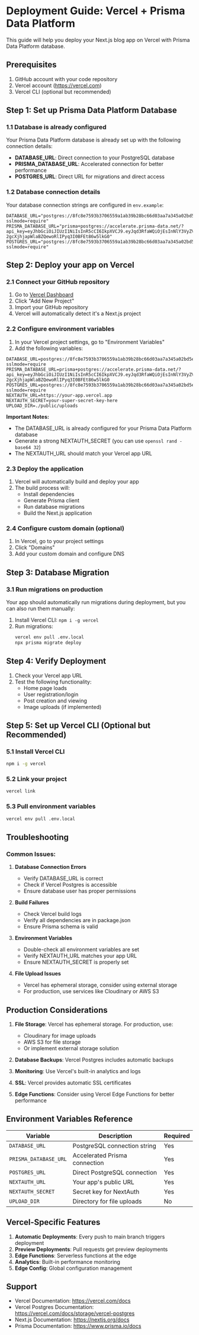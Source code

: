 # Deployment Guide: Vercel + Prisma Data Platform

This guide will help you deploy your Next.js blog app on Vercel with Prisma Data Platform database.

## Prerequisites

1. GitHub account with your code repository
2. Vercel account (https://vercel.com)
3. Vercel CLI (optional but recommended)

## Step 1: Set up Prisma Data Platform Database

### 1.1 Database is already configured

Your Prisma Data Platform database is already set up with the following connection details:

- **DATABASE_URL**: Direct connection to your PostgreSQL database
- **PRISMA_DATABASE_URL**: Accelerated connection for better performance
- **POSTGRES_URL**: Direct URL for migrations and direct access

### 1.2 Database connection details

Your database connection strings are configured in `env.example`:

```
DATABASE_URL="postgres://8fc8e7593b3706559a1ab39b28bc66d03aa7a345a02bd5e68cf0e327ca22fbe7:sk_7DiF7c2DYaiKsRuUWXOgq@db.prisma.io:5432/?sslmode=require"
PRISMA_DATABASE_URL="prisma+postgres://accelerate.prisma-data.net/?api_key=eyJhbGciOiJIUzI1NiIsInR5cCI6IkpXVCJ9.eyJqd3RfaWQiOjEsInNlY3VyZV9rZXkiOiJza183RGlGN2MyRFlhaUtzUnVVV1hPZ3EiLCJhcGlfa2V5IjoiMDFLMVRGVFhXRVQyUzQwRzNUTlFSRlJBQjMiLCJ0ZW5hbnRfaWQiOiI4ZmM4ZTc1OTNiMzcwNjU1OWExYWIzOWIyOGJjNjZkMDNhYTdhMzQ1YTAyYmQ1ZTY4Y2YwZTMyN2NhMjJmYmU3IiwiaW50ZXJuYWxfc2VjcmV0IjoiODhjZTI1YzItY2U3NS00ODA2LTkyYzItMjVkMTQ3OWNkMzk2In0.B6M-2gcXjhjapWlaBZQewoRlIPyq3I0BFEt86w5lkG0"
POSTGRES_URL="postgres://8fc8e7593b3706559a1ab39b28bc66d03aa7a345a02bd5e68cf0e327ca22fbe7:sk_7DiF7c2DYaiKsRuUWXOgq@db.prisma.io:5432/?sslmode=require"
```

## Step 2: Deploy your app on Vercel

### 2.1 Connect your GitHub repository

1. Go to [Vercel Dashboard](https://vercel.com/dashboard)
2. Click "Add New Project"
3. Import your GitHub repository
4. Vercel will automatically detect it's a Next.js project

### 2.2 Configure environment variables

1. In your Vercel project settings, go to "Environment Variables"
2. Add the following variables:

```
DATABASE_URL=postgres://8fc8e7593b3706559a1ab39b28bc66d03aa7a345a02bd5e68cf0e327ca22fbe7:sk_7DiF7c2DYaiKsRuUWXOgq@db.prisma.io:5432/?sslmode=require
PRISMA_DATABASE_URL=prisma+postgres://accelerate.prisma-data.net/?api_key=eyJhbGciOiJIUzI1NiIsInR5cCI6IkpXVCJ9.eyJqd3RfaWQiOjEsInNlY3VyZV9rZXkiOiJza183RGlGN2MyRFlhaUtzUnVVV1hPZ3EiLCJhcGlfa2V5IjoiMDFLMVRGVFhXRVQyUzQwRzNUTlFSRlJBQjMiLCJ0ZW5hbnRfaWQiOiI4ZmM4ZTc1OTNiMzcwNjU1OWExYWIzOWIyOGJjNjZkMDNhYTdhMzQ1YTAyYmQ1ZTY4Y2YwZTMyN2NhMjJmYmU3IiwiaW50ZXJuYWxfc2VjcmV0IjoiODhjZTI1YzItY2U3NS00ODA2LTkyYzItMjVkMTQ3OWNkMzk2In0.B6M-2gcXjhjapWlaBZQewoRlIPyq3I0BFEt86w5lkG0
POSTGRES_URL=postgres://8fc8e7593b3706559a1ab39b28bc66d03aa7a345a02bd5e68cf0e327ca22fbe7:sk_7DiF7c2DYaiKsRuUWXOgq@db.prisma.io:5432/?sslmode=require
NEXTAUTH_URL=https://your-app.vercel.app
NEXTAUTH_SECRET=your-super-secret-key-here
UPLOAD_DIR=./public/uploads
```

**Important Notes:**
- The DATABASE_URL is already configured for your Prisma Data Platform database
- Generate a strong NEXTAUTH_SECRET (you can use `openssl rand -base64 32`)
- The NEXTAUTH_URL should match your Vercel app URL

### 2.3 Deploy the application

1. Vercel will automatically build and deploy your app
2. The build process will:
   - Install dependencies
   - Generate Prisma client
   - Run database migrations
   - Build the Next.js application

### 2.4 Configure custom domain (optional)

1. In Vercel, go to your project settings
2. Click "Domains"
3. Add your custom domain and configure DNS

## Step 3: Database Migration

### 3.1 Run migrations on production

Your app should automatically run migrations during deployment, but you can also run them manually:

1. Install Vercel CLI: `npm i -g vercel`
2. Run migrations:
   ```bash
   vercel env pull .env.local
   npx prisma migrate deploy
   ```

## Step 4: Verify Deployment

1. Check your Vercel app URL
2. Test the following functionality:
   - Home page loads
   - User registration/login
   - Post creation and viewing
   - Image uploads (if implemented)

## Step 5: Set up Vercel CLI (Optional but Recommended)

### 5.1 Install Vercel CLI

```bash
npm i -g vercel
```

### 5.2 Link your project

```bash
vercel link
```

### 5.3 Pull environment variables

```bash
vercel env pull .env.local
```

## Troubleshooting

### Common Issues:

1. **Database Connection Errors**
   - Verify DATABASE_URL is correct
   - Check if Vercel Postgres is accessible
   - Ensure database user has proper permissions

2. **Build Failures**
   - Check Vercel build logs
   - Verify all dependencies are in package.json
   - Ensure Prisma schema is valid

3. **Environment Variables**
   - Double-check all environment variables are set
   - Verify NEXTAUTH_URL matches your app URL
   - Ensure NEXTAUTH_SECRET is properly set

4. **File Upload Issues**
   - Vercel has ephemeral storage, consider using external storage
   - For production, use services like Cloudinary or AWS S3

## Production Considerations

1. **File Storage**: Vercel has ephemeral storage. For production, use:
   - Cloudinary for image uploads
   - AWS S3 for file storage
   - Or implement external storage solution

2. **Database Backups**: Vercel Postgres includes automatic backups

3. **Monitoring**: Use Vercel's built-in analytics and logs

4. **SSL**: Vercel provides automatic SSL certificates

5. **Edge Functions**: Consider using Vercel Edge Functions for better performance

## Environment Variables Reference

| Variable | Description | Required |
|----------|-------------|----------|
| `DATABASE_URL` | PostgreSQL connection string | Yes |
| `PRISMA_DATABASE_URL` | Accelerated Prisma connection | Yes |
| `POSTGRES_URL` | Direct PostgreSQL connection | Yes |
| `NEXTAUTH_URL` | Your app's public URL | Yes |
| `NEXTAUTH_SECRET` | Secret key for NextAuth | Yes |
| `UPLOAD_DIR` | Directory for file uploads | No |

## Vercel-Specific Features

1. **Automatic Deployments**: Every push to main branch triggers deployment
2. **Preview Deployments**: Pull requests get preview deployments
3. **Edge Functions**: Serverless functions at the edge
4. **Analytics**: Built-in performance monitoring
5. **Edge Config**: Global configuration management

## Support

- Vercel Documentation: https://vercel.com/docs
- Vercel Postgres Documentation: https://vercel.com/docs/storage/vercel-postgres
- Next.js Documentation: https://nextjs.org/docs
- Prisma Documentation: https://www.prisma.io/docs 
